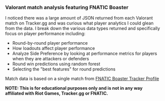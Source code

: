 ### Valorant match analysis featuring FNATIC Boaster 

I noticed there was a large amount of JSON returned from each Valorant match on Tracker.gg and was curious what player analytics I could glean from the data.  I break down the various data types returned and specifically focus on player performance including:

- Round-by-round player performance
- How loadouts affect player performance
- Analyze Side Preference by looking at performance metrics for players when they are attackers or defenders
- Round win predictions using random forest
- Selecting the "best features" for round predictions

Match data is based on a single match from [FNATIC Boaster Tracker Profile](https://tracker.gg/valorant/profile/riot/FNATIC%20Boaster%231010/overview)

**NOTE: This is for educational purposes only and is not in any way affiliated with Riot Games, Tracker.gg or FNATIC.**
